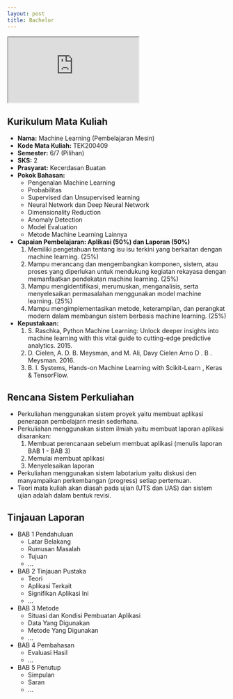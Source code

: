 ```yaml
---
layout: post
title: Bachelor
---
```


<div class="video-container">
	<iframe src="https://0fajarpurnama0.github.io/cv" title="curriculum vitae"></iframe>
</div>

## Kurikulum Mata Kuliah

*   **Nama:** Machine Learning (Pembelajaran Mesin)
*   **Kode Mata Kuliah:** TEK200409
*   **Semester:** 6/7 (Pilihan)
*   **SKS:** 2
*   **Prasyarat:** Kecerdasan Buatan
*   **Pokok Bahasan:**
    *   Pengenalan Machine Learning
    *   Probabilitas
    *   Supervised dan Unsupervised learning
    *   Neural Network dan Deep Neural Network
    *   Dimensionality Reduction
    *   Anomaly Detection
    *   Model Evaluation
    *   Metode Machine Learning Lainnya
*   **Capaian Pembelajaran: Aplikasi (50%) dan Laporan (50%)**
    1.  Memiliki pengetahuan tentang isu isu terkini yang berkaitan dengan machine learning. (25%)
    2.  Mampu merancang dan mengembangkan komponen, sistem, atau proses yang diperlukan untuk mendukung kegiatan rekayasa dengan memanfaatkan pendekatan machine learning. (25%)
    3.  Mampu mengidentifikasi, merumuskan, menganalisis, serta menyelesaikan permasalahan menggunakan model machine learning. (25%)
    4.  Mampu mengimplementasikan metode, keterampilan, dan perangkat modern dalam membangun sistem berbasis machine learning. (25%)
*   **Kepustakaan:**
    1.  S. Raschka, Python Machine Learning: Unlock deeper insights into machine learning with this vital guide to cutting-edge predictive analytics. 2015.
    2.  D. Cielen, A. D. B. Meysman, and M. Ali, Davy Cielen Arno D . B . Meysman. 2016.
    3.  B. I. Systems, Hands-on Machine Learning with Scikit-Learn , Keras & TensorFlow.

## Rencana Sistem Perkuliahan

*   Perkuliahan menggunakan sistem proyek yaitu membuat aplikasi penerapan pembelajarn mesin sederhana.
*   Perkuliahan menggunakan sistem ilmiah yaitu membuat laporan aplikasi disarankan:
    1.  Membuat perencanaan sebelum membuat aplikasi (menulis laporan BAB 1 - BAB 3)
    2.  Memulai membuat aplikasi
    3.  Menyelesaikan laporan
*   Perkuliahan menggunakan sistem labotarium yaitu diskusi den manyampaikan perkembangan (progress) setiap pertemuan.
*   Teori mata kuliah akan diasah pada ujian (UTS dan UAS) dan sistem ujian adalah dalam bentuk revisi.

## Tinjauan Laporan

*   BAB 1 Pendahuluan
    *   Latar Belakang
    *   Rumusan Masalah
    *   Tujuan
    *   ...
*   BAB 2 Tinjauan Pustaka
    *   Teori
    *   Aplikasi Terkait
    *   Signifikan Aplikasi Ini
    *   ...
*   BAB 3 Metode
    *   Situasi dan Kondisi Pembuatan Aplikasi
    *   Data Yang Digunakan
    *   Metode Yang Digunakan
    *   ...
*   BAB 4 Pembahasan
    *   Evaluasi Hasil
    *   ...
*   BAB 5 Penutup
    *   Simpulan
    *   Saran
    *   ...